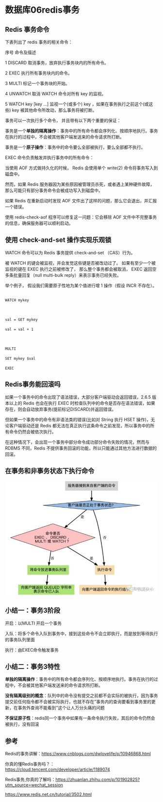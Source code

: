 # 数据库06redis事务
## Redis 事务命令

下表列出了 redis 事务的相关命令：



序号	命令及描述

1	DISCARD 取消事务，放弃执行事务块内的所有命令。

2	EXEC 执行所有事务块内的命令。

3	MULTI 标记一个事务块的开始。

4	UNWATCH 取消 WATCH 命令对所有 key 的监视。

5	WATCH key [key ...] 监视一个(或多个) key ，如果在事务执行之前这个(或这些) key 被其他命令所改动，那么事务将被打断。



事务可以一次执行多个命令， 并且带有以下两个重要的保证：



事务是一个**单独的隔离操作**：事务中的所有命令都会序列化、按顺序地执行。事务在执行的过程中，不会被其他客户端发送来的命令请求所打断。

事务是一个**原子操作**：事务中的命令要么全部被执行，要么全部都不执行。

EXEC 命令负责触发并执行事务中的所有命令：

当使用 AOF 方式做持久化的时候， Redis 会使用单个 write(2) 命令将事务写入到磁盘中。

然而，如果 Redis 服务器因为某些原因被管理员杀死，或者遇上某种硬件故障，那么可能只有部分事务命令会被成功写入到磁盘中。

如果 Redis 在重新启动时发现 AOF 文件出了这样的问题，那么它会退出，并汇报一个错误。

使用 redis-check-aof 程序可以修复这一问题：它会移除 AOF 文件中不完整事务的信息，确保服务器可以顺利启动。





## 使用 check-and-set 操作实现乐观锁

WATCH 命令可以为 Redis 事务提供 check-and-set （CAS）行为。



被 WATCH 的键会被监视，并会发觉这些键是否被改动过了。 如果有至少一个被监视的键在 EXEC 执行之前被修改了， 那么整个事务都会被取消， EXEC 返回空多条批量回复（null multi-bulk reply）来表示事务已经失败。



举个例子， 假设我们需要原子性地为某个值进行增 1 操作（假设 INCR 不存在）。

```

WATCH mykey



val = GET mykey

val = val + 1



MULTI

SET mykey $val

EXEC

```



## Redis事务能回滚吗

如果一个事务中的命令出现了语法错误，大部分客户端驱动会返回错误，2.6.5 版本以上的 Redis 也会在执行 EXEC 时检查队列中的命令是否存在语法错误，如果存在，则会自动放弃事务(提前标记DISCARD)并返回错误。

但如果一个事务中的命令有非语法类的错误(比如对 String 执行 HSET 操作)，无论客户端驱动还是 Redis 都无法在真正执行这条命令之前发现，所以事务中的所有命令仍然会被依次执行。

在这种情况下，会出现一个事务中部分命令成功部分命令失败的情况，然而与 RDBMS 不同，Redis 不提供事务回滚的功能，所以只能通过其他方法进行数据的回滚。


## 在事务和非事务状态下执行命令
![](_v_images/20200916074337797_1157299744.png)



## 小结一：事务3阶段



开启：以MULTI 开启一个事务

入队：将多个命令入队到事务中，接到这些命令不会立即执行，而是放到等待执行的事务队列里面

执行：由EXEC命令触发事务



## 小结二：事务3特性



**单独的隔离操作**：事务中的所有命令都会序列化、按顺序地执行。事务在执行的过程中，不会被其他客户端发送来的命令请求所打断。

**没有隔离级别的概念**：队列中的命令没有提交之前都不会实际的被执行，因为事务提交前任何指令都不会被实际执行，也就不存在”事务内的查询要看到事务里的更新，在事务外查询不能看到”这个让人万分头痛的问题

**不保证原子性**：redis同一个事务中如果有一条命令执行失败，其后的命令仍然会被执行，没有回滚



## 参考
Redis的事务讲解：https://www.cnblogs.com/dwlovelife/p/10946868.html

你真的懂Redis事务吗？：https://cloud.tencent.com/developer/article/1189074

Redis事务,你真的了解吗：https://zhuanlan.zhihu.com/p/101902825?utm_source=wechat_session

https://www.redis.net.cn/tutorial/3502.html


